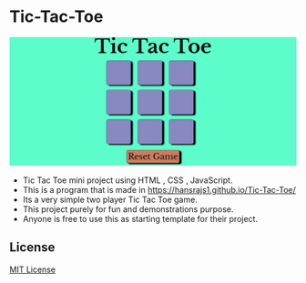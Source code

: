 # Tic-Tac-Toe

![](preview.png)
* Tic Tac Toe mini project using HTML , CSS , JavaScript.
* This is a program that is made in https://hansrajs1.github.io/Tic-Tac-Toe/
* Its a very simple two player Tic Tac Toe game.
* This project purely for fun and demonstrations purpose.
* Anyone is free to use this as starting template for their project.

## License

[MIT License](LICENSE)

